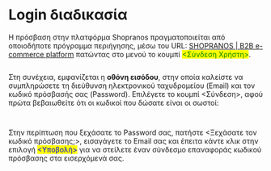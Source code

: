 # Login διαδικασία

Η πρόσβαση στην πλατφόρμα Shopranos πραγματοποιείται από οποιοδήποτε πρόγραμμα περιήγησης, μέσω του URL: [SHOPRANOS | B2B e-commerce platform](https://shopranos.gr/) πατώντας στο μενού το κουμπί <mark style="color:green;"><Σύνδεση Χρήστη></mark>.

<figure><img src="../../.gitbook/assets/ScreenHunter 01.png" alt=""><figcaption></figcaption></figure>

Στη συνέχεια, εμφανίζεται η **οθόνη εισόδου**, στην οποία καλείστε να συμπληρώσετε τη διεύθυνση ηλεκτρονικού ταχυδρομείου (Email) και τον κωδικό πρόσβασής σας (Password). Επιλέγετε το κουμπί <Σύνδεση>, αφού πρώτα βεβαιωθείτε ότι οι κωδικοί που δώσατε είναι οι σωστοί:

<div>

<figure><img src="../../.gitbook/assets/ScreenHunter 02.png" alt=""><figcaption></figcaption></figure>

 

<figure><img src="../../.gitbook/assets/ScreenHunter 03.png" alt=""><figcaption></figcaption></figure>

</div>



Στην περίπτωση που ξεχάσατε το Password σας, πατήστε <Ξεχάσατε τον κωδικό πρόσβασης;>, εισαγάγετε το Email σας και έπειτα κάντε κλικ στην επιλογή <mark style="color:blue;"><Υποβολή></mark> για να στείλετε έναν σύνδεσμο επαναφοράς κωδικού πρόσβασης στα εισερχόμενά σας.
